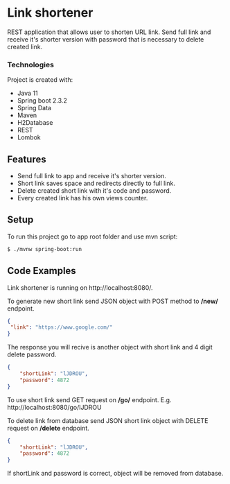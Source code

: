 # Link shortener


REST application that allows user to shorten URL link. Send full link and receive it's shorter version with password that is necessary to delete created link.

### Technologies
Project is created with:
* Java 11
* Spring boot 2.3.2
* Spring Data
* Maven
* H2Database
* REST
* Lombok

## Features

  - Send full link to app and receive it's shorter version.
  - Short link saves space and redirects directly to full link.
  - Delete created short link with it's code and password.
  - Every created link has his own views counter.

## Setup

To run this project go to app root folder and use mvn script:

```sh
$ ./mvnw spring-boot:run
```

## Code Examples

Link shortener is running on http://localhost:8080/.

To generate new short link send JSON object with POST method to **/new/** endpoint.
```json
{
 "link": "https://www.google.com/"
}
```
The response you will recive is another object with short link and 4 digit delete password.
```json
{
    "shortLink": "lJDROU",
    "password": 4872
}
```
To use short link send GET request on **/go/** endpoint. E.g. http://localhost:8080/go/lJDROU

To delete link from database send JSON short link object with DELETE request on **/delete** endpoint.
```json
{
    "shortLink": "lJDROU",
    "password": 4872
}
```
If shortLink and password is correct, object will be removed from database.

